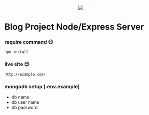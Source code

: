 <div style="text-align:center">
    <a href="#">
        <img src="https://i.ibb.co/dKxqq22/wild-logo.png" />
    </a>
</div>

# Blog Project Node/Express Server


### require command :blush:
```
npm install
```
### live site :blush:
```
http://example.com/
```
### mongodb setup (.env.example)

- db name
- db user name
- db password